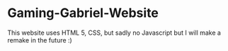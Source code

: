 # Gaming-Gabriel-Website
This website uses HTML 5, CSS, but sadly no Javascript but I will make a remake in the future :)
